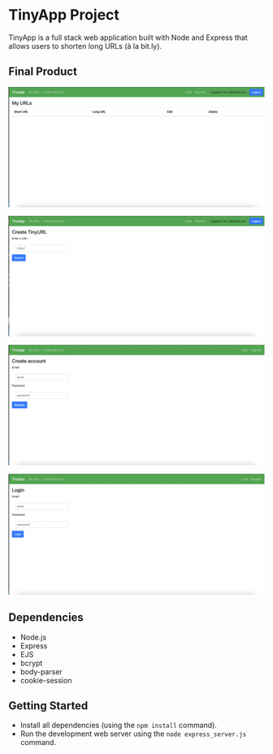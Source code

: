 # TinyApp Project

TinyApp is a full stack web application built with Node and Express that allows users to shorten long URLs (à la bit.ly).

## Final Product

![Screenshot of URLs page](https://github.com/luciagl/tinyapp/blob/master/docs/urls_index-page.png?raw=true)

!["Screenshot of URL-new page"](https://github.com/luciagl/tinyapp/blob/master/docs/urls_new-page.png?raw=true)

!["Screenshot of register page"](https://github.com/luciagl/tinyapp/blob/master/docs/registration-page.png?raw=true)

!["Screenshot of login page"](https://github.com/luciagl/tinyapp/blob/master/docs/login-page.png?raw=true)

## Dependencies

- Node.js
- Express
- EJS
- bcrypt
- body-parser
- cookie-session

## Getting Started

- Install all dependencies (using the `npm install` command).
- Run the development web server using the `node express_server.js` command.
